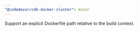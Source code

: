 ```yaml
---
"@codedazur/cdk-docker-cluster": minor
---
```


Support an explicit Dockerfile path relative to the build context.
